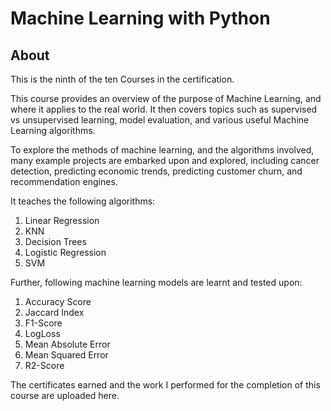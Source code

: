 # Machine Learning with Python

## About
This is the ninth of the ten Courses in the certification. 

This course provides an overview of the purpose of Machine Learning, and where it applies to the real world. It then covers topics such as supervised vs unsupervised learning, model evaluation, and various useful Machine Learning algorithms.

To explore the methods of machine learning, and the algorithms involved, many example projects are embarked upon and explored, including cancer detection, predicting economic trends, predicting customer churn, and recommendation engines.

It teaches the following algorithms:

1.  Linear Regression
2.  KNN
3.  Decision Trees
4.  Logistic Regression
5.  SVM

Further, following machine learning models are learnt and tested upon:

1.  Accuracy Score
2.  Jaccard Index
3.  F1-Score
4.  LogLoss
5.  Mean Absolute Error
6.  Mean Squared Error
7.  R2-Score

The certificates earned and the work I performed for the completion of this course are uploaded here. 